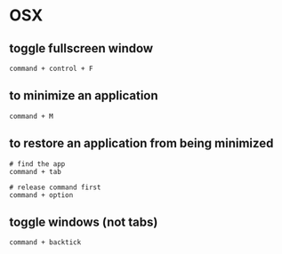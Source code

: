 # OSX

## toggle fullscreen window
```
command + control + F
```

## to minimize an application
```
command + M
```

## to restore an application from being minimized
```
# find the app
command + tab

# release command first
command + option
```

## toggle windows (not tabs)
```
command + backtick
```
